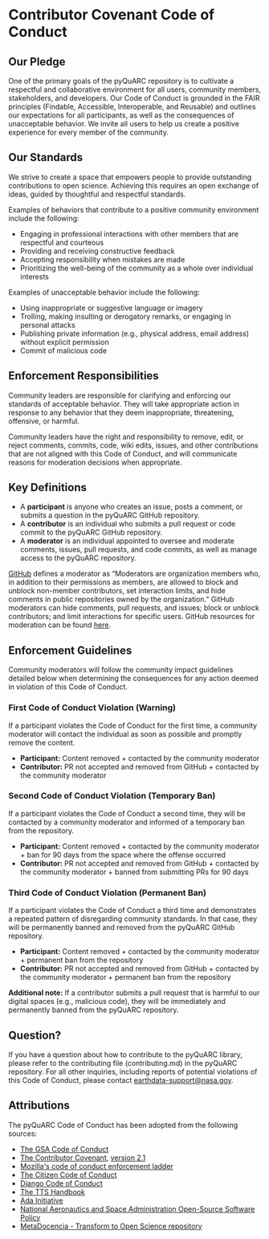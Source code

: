 # Contributor Covenant Code of Conduct

## Our Pledge
One of the primary goals of the pyQuARC repository is to cultivate a respectful and collaborative environment for all users, community members, stakeholders, and developers. Our Code of Conduct is grounded in the FAIR principles (Findable, Accessible, Interoperable, and Reusable) and outlines our expectations for all participants, as well as the consequences of unacceptable behavior. We invite all users to help us create a positive experience for every member of the community.

## Our Standards
We strive to create a space that empowers people to provide outstanding contributions to open science. Achieving this requires an open exchange of ideas, guided by thoughtful and respectful standards.

Examples of behaviors that contribute to a positive community environment include the following:

* Engaging in professional interactions with other members that are respectful and courteous
* Providing and receiving constructive feedback
* Accepting responsibility when mistakes are made
* Prioritizing the well-being of the community as a whole over individual interests

Examples of unacceptable behavior include the following:

* Using inappropriate or suggestive language or imagery
* Trolling, making insulting or derogatory remarks, or engaging in personal attacks
* Publishing private information (e.g., physical address, email address) without explicit permission
* Commit of malicious code

## Enforcement Responsibilities
Community leaders are responsible for clarifying and enforcing our standards of acceptable behavior. They will take appropriate action in response to any behavior that they deem inappropriate, threatening, offensive, or harmful.

Community leaders have the right and responsibility to remove, edit, or reject comments, commits, code, wiki edits, issues, and other contributions that are not aligned with this Code of Conduct, and will communicate reasons for moderation decisions when appropriate.

## Key Definitions
* A **participant** is anyone who creates an issue, posts a comment, or submits a question in the pyQuARC GitHub repository.
* A **contributor** is an individual who submits a pull request or code commit to the pyQuARC GitHub repository.
* A **moderator** is an individual appointed to oversee and moderate comments, issues, pull requests, and code commits, as well as manage access to the pyQuARC repository.

[GitHub](https://docs.github.com/en/organizations/managing-peoples-access-to-your-organization-with-roles/roles-in-an-organization#organization-moderators) defines a moderator as “Moderators are organization members who, in addition to their permissions as members, are allowed to block and unblock non-member contributors, set interaction limits, and hide comments in public repositories owned by the organization.” GitHub moderators can hide comments, pull requests, and issues; block or unblock contributors; and limit interactions for specific users. GitHub resources for moderation can be found [here](https://docs.github.com/en/organizations/managing-peoples-access-to-your-organization-with-roles/managing-moderators-in-your-organization#about-organization-moderators).

## Enforcement Guidelines
Community moderators will follow the community impact guidelines detailed below when determining the consequences for any action deemed in violation of this Code of Conduct.

### First Code of Conduct Violation (Warning)
If a participant violates the Code of Conduct for the first time, a community moderator will contact the individual as soon as possible and promptly remove the content.

* **Participant:** Content removed + contacted by the community moderator
* **Contributor:** PR not accepted and removed from GitHub + contacted by the community moderator

### Second Code of Conduct Violation (Temporary Ban)
If a participant violates the Code of Conduct a second time, they will be contacted by a community moderator and informed of a temporary ban from the repository.

* **Participant:** Content removed + contacted by the community moderator + ban for 90 days from the space where the offense occurred
* **Contributor:** PR not accepted and removed from GitHub + contacted by the community moderator + banned from submitting PRs for 90 days

### Third Code of Conduct Violation (Permanent Ban)
If a participant violates the Code of Conduct a third time and demonstrates a repeated pattern of disregarding community standards. In that case, they will be permanently banned and removed from the pyQuARC GitHub repository.

* **Participant:** Content removed + contacted by the community moderator + permanent ban from the repository
* **Contributor:** PR not accepted and removed from GitHub + contacted by the community moderator + permanent ban from the repository

**Additional note:** If a contributor submits a pull request that is harmful to our digital spaces (e.g., malicious code), they will be immediately and permanently banned from the pyQuARC repository.

## Question?
If you have a question about how to contribute to the pyQuARC library, please refer to the contributing file (contributing.md) in the pyQuARC repository. For all other inquiries, including reports of potential violations of this Code of Conduct, please contact earthdata-support@nasa.gov.

## Attributions
The pyQuARC Code of Conduct has been adopted from the following sources:

* [The GSA Code of Conduct](https://handbook.tts.gsa.gov/about-us/code-of-conduct/)
* [The Contributor Covenant](https://www.contributor-covenant.org/), [version 2.1](https://www.contributor-covenant.org/version/2/1/code_of_conduct/code_of_conduct.md)
* [Mozilla's code of conduct enforcement ladder](https://github.com/mozilla/inclusion#code-of-conduct--enforcement)
* [The Citizen Code of Conduct](https://github.com/stumpsyn/policies/blob/master/citizen_code_of_conduct.md)
* [Django Code of Conduct](https://www.djangoproject.com/conduct/)
* [The TTS Handbook](https://handbook.tts.gsa.gov/about-us/code-of-conduct/)
* [Ada Initiative](https://adainitiative.org/)
* [National Aeronautics and Space Administration Open-Source Software Policy](https://www.earthdata.nasa.gov/engage/open-data-services-software-policies/open-source-software-policy)
* [MetaDocencia - Transform to Open Science repository](https://github.com/MetaDocencia/Transform-to-Open-Science_ES)